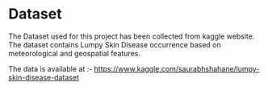 # Dataset

The Dataset used for this project has been collected from kaggle website. The dataset contains Lumpy Skin Disease occurrence based on meteorological and geospatial features.

The data is available at :- https://www.kaggle.com/saurabhshahane/lumpy-skin-disease-dataset